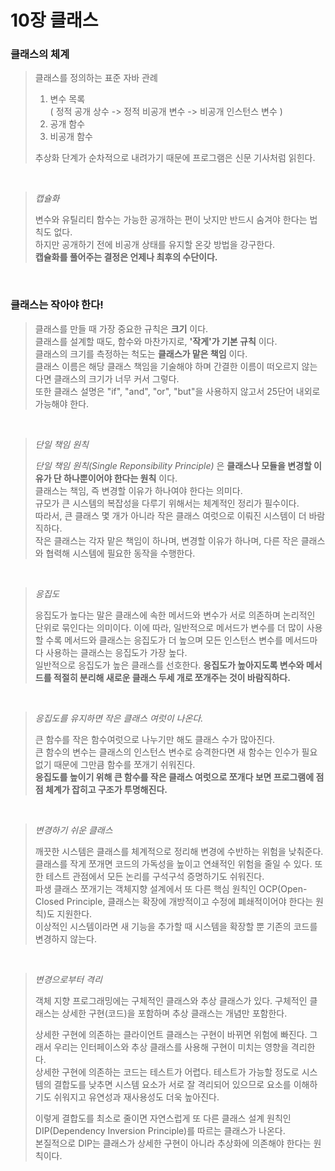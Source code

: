 10장 클래스
==========

### 클래스의 체계
>클래스를 정의하는 표준 자바 관례
>1. 변수 목록   
    ( 정적 공개 상수 -> 정적 비공개 변수 -> 비공개 인스턴스 변수 )
>2. 공개 함수
>3. 비공개 함수
>
>추상화 단계가 순차적으로 내려가기 때문에 프로그램은 신문 기사처럼 읽힌다.
<br>

>_캡슐화_
>
>변수와 유틸리티 함수는 가능한 공개하는 편이 낫지만 반드시 숨겨야 한다는 법칙도 없다.  
>하지만 공개하기 전에 비공개 상태를 유지할 온갖 방법을 강구한다.  
>__캡슐화를 풀어주는 결정은 언제나 최후의 수단이다.__

<br>

### 클래스는 작아야 한다!
>클래스를 만들 때 가장 중요한 규칙은 __크기__ 이다.  
클래스를 설계할 때도, 함수와 마찬가지로, __'작게'가 기본 규칙__ 이다.  
클래스의 크기를 측정하는 척도는 __클래스가 맡은 책임__ 이다.  
클래스 이름은 해당 클래스 책임을 기술해야 하며 간결한 이름이 떠오르지 않는다면 클래스의 크기가 너무 커서 그렇다.  
또한 클래스 설명은 "if", "and", "or", "but"을 사용하지 않고서 25단어 내외로 가능해야 한다.
<br>

>_단일 책임 원칙_
>
>_단일 책임 원칙(Single Reponsibility Principle)_ 은 __클래스나 모듈을 변경할 이유가 단 하나뿐이어야 한다는 원칙__ 이다.  
클래스는 책임, 즉 변경할 이유가 하나여야 한다는 의미다.  
규모가 큰 시스템의 복잡성을 다루기 위해서는 체계적인 정리가 필수이다.  
따라서, 큰 클래스 몇 개가 아니라 작은 클래스 여럿으로 이뤄진 시스템이 더 바람직하다.  
작은 클래스는 각자 맡은 책임이 하나며, 변경할 이유가 하나며, 다른 작은 클래스와 협력해 시스템에 필요한 동작을 수행한다.
<br>

>_응집도_
>
>응집도가 높다는 말은 클래스에 속한 메서드와 변수가 서로 의존하며 논리적인 단위로 묶인다는 의미이다.
이에 따라, 일반적으로 메서드가 변수를 더 많이 사용할 수록 메서드와 클래스는 응집도가 더 높으며 모든 인스턴스 변수를 메서드마다 사용하는 클래스는 응집도가 가장 높다.  
일반적으로 응집도가 높은 클래스를 선호한다.
__응집도가 높아지도록 변수와 메서드를 적절히 분리해 새로운 클래스 두세 개로 쪼개주는 것이 바람직하다.__
<br>

>_응집도를 유지하면 작은 클래스 여럿이 나온다._
>
>큰 함수를 작은 함수여럿으로 나누기만 해도 클래스 수가 많아진다.  
큰 함수의 변수는 클래스의 인스턴스 변수로 승격한다면 새 함수는 인수가 필요없기 때문에 그만큼 함수를 쪼개기 쉬워진다.  
__응집도를 높이기 위해 큰 함수를 작은 클래스 여럿으로 쪼개다 보면 프로그램에 점점 체계가 잡히고 구조가 투명해진다.__
<br>

>_변경하기 쉬운 클래스_
>
>깨끗한 시스템은 클래스를 체계적으로 정리해 변경에 수반하는 위험을 낮춰준다.  
클래스를 작게 쪼개면 코드의 가독성을 높이고 연쇄적인 위험을 줄일 수 있다. 또한 테스트 관점에서 모든 논리를 구석구석 증명하기도 쉬워진다.  
파생 클래스 쪼개기는 객체지향 설계에서 또 다른 핵심 원칙인 OCP(Open-Closed Principle, 클래스는 확장에 개방적이고 수정에 폐쇄적이어야 한다는 원칙)도 지원한다.  
이상적인 시스템이라면 새 기능을 추가할 때 시스템을 확장할 뿐 기존의 코드를 변경하지 않는다.
<br>

>_변경으로부터 격리_
>
>객체 지향 프로그래밍에는 구체적인 클래스와 추상 클래스가 있다. 구체적인 클래스는 상세한 구현(코드)을 포함하며 추상 클래스는 개념만 포함한다.
>
>상세한 구현에 의존하는 클라이언트 클래스는 구현이 바뀌면 위험에 빠진다. 그래서 우리는 인터페이스와 추상 클래스를 사용해 구현이 미치는 영향을 격리한다.  
상세한 구현에 의존하는 코드는 테스트가 어렵다. 테스트가 가능할 정도로 시스템의 결합도를 낮추면 시스템 요소가 서로 잘 격리되어 있으므로 요소를 이해하기도 쉬워지고 유연성과 재사용성도 더욱 높아진다.
>
>이렇게 결합도를 최소로 줄이면 자연스럽게 또 다른 클래스 설계 원칙인 DIP(Dependency Inversion Principle)를 따르는 클래스가 나온다.  
>본질적으로 DIP는 클래스가 상세한 구현이 아니라 추상화에 의존해야 한다는 원칙이다.
